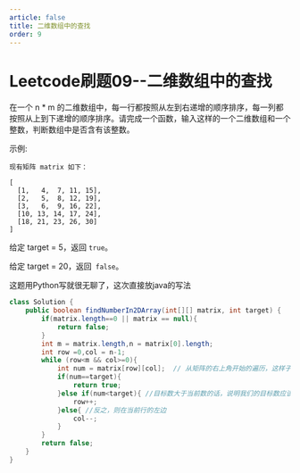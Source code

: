 ```yaml
---
article: false
title: 二维数组中的查找
order: 9
---
```

# Leetcode刷题09--二维数组中的查找
在一个 n * m 的二维数组中，每一行都按照从左到右递增的顺序排序，每一列都按照从上到下递增的顺序排序。请完成一个函数，输入这样的一个二维数组和一个整数，判断数组中是否含有该整数。

 

示例:
```
现有矩阵 matrix 如下：

[
  [1,   4,  7, 11, 15],
  [2,   5,  8, 12, 19],
  [3,   6,  9, 16, 22],
  [10, 13, 14, 17, 24],
  [18, 21, 23, 26, 30]
]
```
给定 target = 5，返回 ``true``。

给定 target = 20，返回`` false``。

这题用Python写就很无聊了，这次直接放java的写法
```Java
class Solution {
    public boolean findNumberIn2DArray(int[][] matrix, int target) {
        if(matrix.length==0 || matrix == null){
            return false;
        }
        int m = matrix.length,n = matrix[0].length;
        int row =0,col = n-1;
        while (row<m && col>=0){
            int num = matrix[row][col];  // 从矩阵的右上角开始的遍历，这样子好比较大小
            if(num==target){
                return true;
            }else if(num<target){ //目标数大于当前数的话，说明我们的目标数应该在下一行，因为我们是从后面马开始比较的
                row++;
            }else{ //反之，则在当前行的左边
                col--;
            }
        }
        return false;
    }
}

```